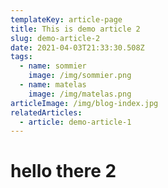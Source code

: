```yaml
---
templateKey: article-page
title: This is demo article 2
slug: demo-article-2
date: 2021-04-03T21:33:30.508Z
tags:
  - name: sommier
    image: /img/sommier.png
  - name: matelas
    image: /img/matelas.png
articleImage: /img/blog-index.jpg
relatedArticles:
  - article: demo-article-1
---
```


# hello there 2
